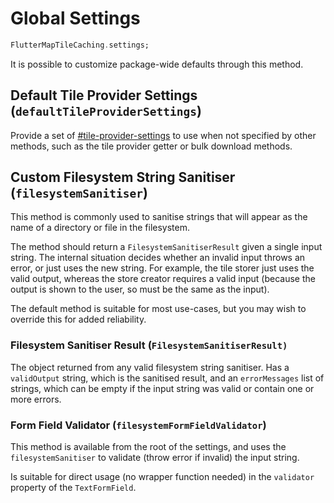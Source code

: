 # Global Settings

```dart
FlutterMapTileCaching.settings;
```

It is possible to customize package-wide defaults through this method.

## Default Tile Provider Settings (`defaultTileProviderSettings`)

Provide a set of [#tile-provider-settings](integration.md#tile-provider-settings "mention") to use when not specified by other methods, such as the tile provider getter or bulk download methods.

## Custom Filesystem String Sanitiser (`filesystemSanitiser`)

This method is commonly used to sanitise strings that will appear as the name of a directory or file in the filesystem.

The method should return a `FilesystemSanitiserResult` given a single input string. The internal situation decides whether an invalid input throws an error, or just uses the new string. For example, the tile storer just uses the valid output, whereas the store creator requires a valid input (because the output is shown to the user, so must be the same as the input).

The default method is suitable for most use-cases, but you may wish to override this for added reliability.

### Filesystem Sanitiser Result (`FilesystemSanitiserResult)`

The object returned from any valid filesystem string sanitiser. Has a `validOutput` string, which is the sanitised result, and an `errorMessages` list of strings, which can be empty if the input string was valid or contain one or more errors.

### Form Field Validator (`filesystemFormFieldValidator`)

This method is available from the root of the settings, and uses the `filesystemSanitiser` to validate (throw error if invalid) the input string.

Is suitable for direct usage (no wrapper function needed) in the `validator` property of the `TextFormField`.
